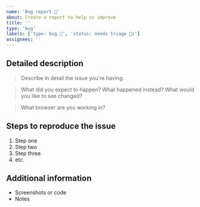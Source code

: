 ```yaml
---
name: 'Bug report 🐛'
about: Create a report to help us improve
title: ''
type: 'bug'
labels: ['type: bug 🐛', 'status: needs triage 🕵️‍♀️']
assignees: ''
---
```


<!-- Feel free to remove sections that aren't relevant.

## Title line template: [Title]: Brief description

-->

## Detailed description

> Describe in detail the issue you're having.

> What did you expect to happen? What happened instead? What would you like to
> see changed?

> What browser are you working in?

## Steps to reproduce the issue

1. Step one
2. Step two
3. Step three
4. etc.

## Additional information

- Screenshots or code
- Notes
